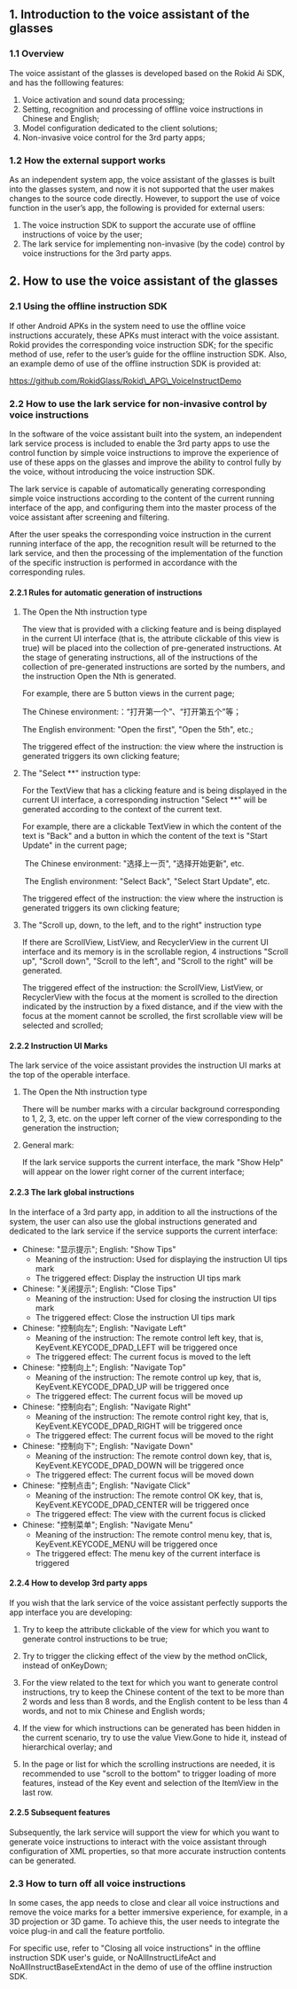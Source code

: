 ## 1. Introduction to the voice assistant of the glasses

### 1.1 Overview

The voice assistant of the glasses is developed based on the Rokid Ai SDK, and has the folllowing features:

1. Voice activation and sound data processing;
2. Setting, recognition and processing of offline voice instructions in Chinese and English;
3. Model configuration dedicated to the client solutions;
4. Non-invasive voice control for the 3rd party apps;

### 1.2 How the external support works

As an independent system app, the voice assistant of the glasses is built into the glasses system, and now it is not supported that the user makes changes to the source code directly. However, to support the use of voice function in the user’s app, the following is provided for external users:

1. The voice instruction SDK to support the accurate use of offline instructions of voice by the user;
2. The lark service for implementing non-invasive (by the code) control by voice instructions for the 3rd party apps.

## 2. How to use the voice assistant of the glasses

### 2.1 Using the offline instruction SDK

If other Android APKs in the system need to use the offline voice instructions accurately, these APKs must interact with the voice assistant. Rokid provides the corresponding voice instruction SDK; for the specific method of use, refer to the user’s guide for the offline instruction SDK. Also, an example demo of use of the offline instruction SDK is provided at:

https://github.com/RokidGlass/Rokid\_APG\_VoiceInstructDemo

### 2.2 How to use the lark service for non-invasive control by voice instructions

In the software of the voice assistant built into the system, an independent lark service process is included to enable the 3rd party apps to use the control function by simple voice instructions to improve the experience of use of these apps on the glasses and improve the ability to control fully by the voice, without introducing the voice instruction SDK.

The lark service is capable of automatically generating corresponding simple voice instructions according to the content of the current running interface of the app, and configuring them into the master process of the voice assistant after screening and filtering.

After the user speaks the corresponding voice instruction in the current running interface of the app, the recognition result will be returned to the lark service, and then the processing of the implementation of the function of the specific instruction is performed in accordance with the corresponding rules.

#### 2.2.1 Rules for automatic generation of instructions

1. The Open the Nth instruction type

   The view that is provided with a clicking feature and is being displayed in the current UI interface (that is, the attribute clickable of this view is true) will be placed into the collection of pre-generated instructions. At the stage of generating instructions, all of the instructions of the collection of pre-generated instructions are sorted by the numbers, and the instruction Open the Nth is generated.
   
   For example, there are 5 button views in the current page;

   The Chinese environment:：“打开第一个”、“打开第五个”等；

   ​The English environment: "Open the first", "Open the 5th", etc.;
   
   The triggered effect of the instruction: the view where the instruction is generated triggers its own clicking feature;

2. The "Select **" instruction type:
   
   For the TextView that has a clicking feature and is being displayed in the current UI interface, a corresponding instruction "Select \*\*" will be generated according to the context of the current text.
   
   For example, there are a clickable TextView in which the content of the text is "Back" and a button in which the content of the text is "Start Update" in the current page;
   
   ​        The Chinese environment: "选择上一页", "选择开始更新", etc.
   
   ​        The English environment: "Select Back", "Select Start Update", etc.
   
   The triggered effect of the instruction: the view where the instruction is generated triggers its own clicking feature;

3. The "Scroll up, down, to the left, and to the right" instruction type
   
   If there are ScrollView, ListView, and RecyclerView in the current UI interface and its memory is in the scrollable region, 4 instructions "Scroll up", "Scroll down", "Scroll to the left", and "Scroll to the right" will be generated.
   
   The triggered effect of the instruction: the ScrollView, ListView, or RecyclerView with the focus at the moment is scrolled to the direction indicated by the instruction by a fixed distance, and if the view with the focus at the moment cannot be scrolled, the first scrollable view will be selected and scrolled;

#### 2.2.2 Instruction UI Marks

The lark service of the voice assistant provides the instruction UI marks at the top of the operable interface.

1. The Open the Nth instruction type
   
   There will be number marks with a circular background corresponding to 1, 2, 3, etc. on the upper left corner of the view corresponding to the generation the instruction;

2. General mark:
   
   If the lark service supports the current interface, the mark "Show Help" will appear on the lower right corner of the current interface;

#### 2.2.3 The lark global instructions

In the interface of a 3rd party app, in addition to all the instructions of the system, the user can also use the global instructions generated and dedicated to the lark service if the service supports the current interface:

* Chinese: "显示提示"; English: "Show Tips"
  * Meaning of the instruction: Used for displaying the instruction UI tips mark
  * The triggered effect: Display the instruction UI tips mark
* Chinese: "关闭提示"; English: "Close Tips"
  * Meaning of the instruction: Used for closing the instruction UI tips mark
  * The triggered effect: Close the instruction UI tips mark
* Chinese: "控制向左"; English: "Navigate Left"
  * Meaning of the instruction: The remote control left key, that is, KeyEvent.KEYCODE\_DPAD\_LEFT will be triggered once
  * The triggered effect: The current focus is moved to the left
* Chinese: "控制向上"; English: "Navigate Top"
  * Meaning of the instruction: The remote control up key, that is, KeyEvent.KEYCODE\_DPAD\_UP will be triggered once
  * The triggered effect: The current focus will be moved up
* Chinese: "控制向右"; English: "Navigate Right"
  * Meaning of the instruction: The remote control right key, that is, KeyEvent.KEYCODE\_DPAD\_RIGHT will be triggered once
  * The triggered effect: The current focus will be moved to the right
* Chinese: "控制向下"; English: "Navigate Down"
  * Meaning of the instruction: The remote control down key, that is, KeyEvent.KEYCODE\_DPAD\_DOWN will be triggered once
  * The triggered effect: The current focus will be moved down
* Chinese: "控制点击"; English: "Navigate Click"
  * Meaning of the instruction: The remote control OK key, that is, KeyEvent.KEYCODE\_DPAD\_CENTER will be triggered once
  * The triggered effect: The view with the current focus is clicked
* Chinese: "控制菜单"; English: "Navigate Menu"
  * Meaning of the instruction: The remote control menu key, that is, KeyEvent.KEYCODE\_MENU will be triggered once
  * The triggered effect: The menu key of the current interface is triggered

#### 2.2.4 How to develop 3rd party apps

If you wish that the lark service of the voice assistant perfectly supports the app interface you are developing:

1. Try to keep the attribute clickable of the view for which you want to generate control instructions to be true;

2. Try to trigger the clicking effect of the view by the method onClick, instead of onKeyDown;

3. For the view related to the text for which you want to generate control instructions, try to keep the Chinese content of the text to be more than 2 words and less than 8 words, and the English content to be less than 4 words, and not to mix Chinese and English words;

4. If the view for which instructions can be generated has been hidden in the current scenario, try to use the value View.Gone to hide it, instead of hierarchical overlay; and

5. In the page or list for which the scrolling instructions are needed, it is recommended to use "scroll to the bottom" to trigger loading of more features, instead of the Key event and selection of the ItemView in the last row.

#### 2.2.5 Subsequent features

Subsequently, the lark service will support the view for which you want to generate voice instructions to interact with the voice assistant through configuration of XML properties, so that more accurate instruction contents can be generated.

### 2.3 How to turn off all voice instructions

In some cases, the app needs to close and clear all voice instructions and remove the voice marks for a better immersive experience, for example, in a 3D projection or 3D game. To achieve this, the user needs to integrate the voice plug-in and call the feature portfolio.

For specific use, refer to "Closing all voice instructions" in the offline instruction SDK user's guide, or NoAllInstructLifeAct and NoAllInstructBaseExtendAct in the demo of use of the offline instruction SDK.